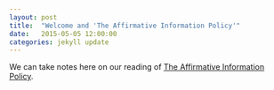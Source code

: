 ```yaml
---
layout: post
title:  "Welcome and 'The Affirmative Information Policy'"
date:   2015-05-05 12:00:00
categories: jekyll update
---
```


We can take notes here on our reading of [The Affirmative Information Policy](/affrimativeinformationpolicy.html).

